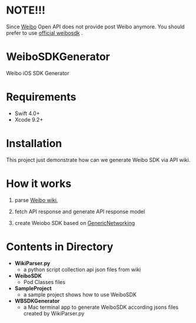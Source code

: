 # NOTE!!!

Since [Weibo](https://weibo.com) Open API does not provide post Weibo anymore. You should prefer to use [official weibosdk](https://github.com/sinaweibosdk/weibo_ios_sdk) .

# WeiboSDKGenerator
Weibo iOS SDK Generator

# Requirements

* Swift 4.0+
* Xcode 9.2+

# Installation

This project just demonstrate how can we generate Weibo SDK via API wiki.

# How it works

1. parse [Weibo wiki](http://open.weibo.com/wiki/%E5%BE%AE%E5%8D%9AAPI),

2. fetch API response and generate API response model

3. create Weiobo SDK based on [GenericNetworking](https://github.com/alexiscn/GenericNetworking) 
 

# Contents in Directory

* **WikiParser.py**
  * a python script collection api json files from wiki
* **WeiboSDK**
  * Pod Classes files
* **SampleProject**
  * a sample project shows how to use WeiboSDK
* **WBSDKGenerator**
  * a Mac terminal app to generate WeiboSDK according jsons files created by WikiParser.py
  
